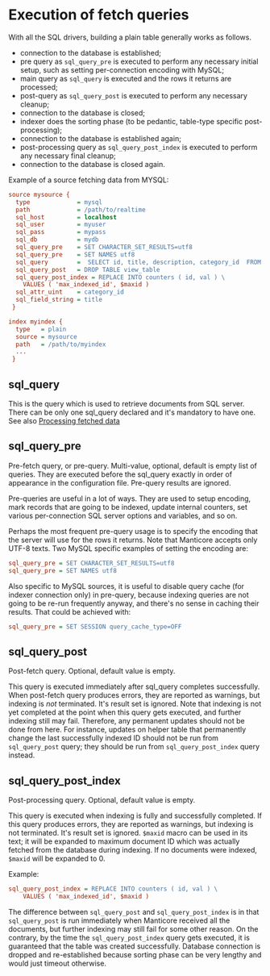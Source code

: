 # Execution of fetch queries

With all the SQL drivers, building a plain table generally works as follows.

* connection to the database is established;
* pre query as `sql_query_pre`  is executed to perform any necessary initial setup, such as setting per-connection encoding with MySQL;
* main query as `sql_query` is executed and the rows it returns are processed;
* post-query as `sql_query_post` is executed to perform any necessary cleanup;
* connection to the database is closed;
* indexer does the sorting phase (to be pedantic, table-type specific post-processing);
* connection to the database is established again;
* post-processing query  as `sql_query_post_index` is executed to perform any necessary final cleanup;
* connection to the database is closed again.

Example of a source fetching data from MYSQL:

```ini
source mysource {
  type             = mysql
  path             = /path/to/realtime
  sql_host         = localhost
  sql_user         = myuser
  sql_pass         = mypass
  sql_db           = mydb
  sql_query_pre    = SET CHARACTER_SET_RESULTS=utf8
  sql_query_pre    = SET NAMES utf8
  sql_query        =  SELECT id, title, description, category_id  FROM mytable
  sql_query_post   = DROP TABLE view_table
  sql_query_post_index = REPLACE INTO counters ( id, val ) \
    VALUES ( 'max_indexed_id', $maxid )
  sql_attr_uint    = category_id
  sql_field_string = title
 }

index myindex {
  type   = plain
  source = mysource
  path   = /path/to/myindex
  ...
 }
```

## sql_query

This is the query which is used to retrieve documents from SQL server. There can be only one sql_query declared and it's mandatory to have one.
See also [Processing fetched data](../../Adding_data_from_external_storages/Fetching_from_databases/Processing_fetched_data.md#Processing-fetched-data)

## sql_query_pre

Pre-fetch query, or pre-query. Multi-value, optional, default is empty list of queries. They are executed before the sql_query exactly in order of appearance in the configuration file. Pre-query results are ignored.

Pre-queries are useful in a lot of ways. They are used to setup encoding, mark records that are going to be indexed, update internal counters, set various per-connection SQL server options and variables, and so on.

Perhaps the most frequent pre-query usage is to specify the encoding that the server will use for the rows it returns. Note that Manticore accepts only UTF-8 texts. Two MySQL specific examples of setting the encoding are:

```ini
sql_query_pre = SET CHARACTER_SET_RESULTS=utf8
sql_query_pre = SET NAMES utf8
```

Also specific to MySQL sources, it is useful to disable query cache (for indexer connection only) in pre-query, because indexing queries are not going to be re-run frequently anyway, and there's no sense in caching their results.
That could be achieved with:

```ini
sql_query_pre = SET SESSION query_cache_type=OFF
```

## sql_query_post

Post-fetch query. Optional, default value is empty.

This query is executed immediately after sql_query completes successfully. When post-fetch query produces errors, they are reported as warnings, but indexing is *not* terminated. It's result set is ignored. Note that indexing is not yet completed at the point when this query gets executed, and further indexing still may fail. Therefore, any permanent updates should not be done from here. For instance, updates on helper table that permanently change the last successfully indexed ID should not be run from `sql_query_post` query; they should be run from `sql_query_post_index` query instead.

## sql_query_post_index

Post-processing query. Optional, default value is empty.

This query is executed when indexing is fully and successfully completed. If this query produces errors, they are reported as warnings, but indexing is not terminated. It's result set is ignored. `$maxid` macro can be used in its text; it will be expanded to maximum document ID which was actually fetched from the database during indexing. If no documents were indexed, `$maxid` will be expanded to 0.

Example:
```ini
sql_query_post_index = REPLACE INTO counters ( id, val ) \
    VALUES ( 'max_indexed_id', $maxid )
```

The difference between `sql_query_post` and `sql_query_post_index` is in that `sql_query_post` is run immediately when Manticore received all the documents, but further indexing may still fail for some other reason. On the contrary, by the time the `sql_query_post_index` query gets executed, it is guaranteed that the table was created successfully. Database connection is dropped and re-established because sorting phase can be very lengthy and would just timeout otherwise.
